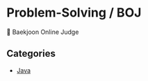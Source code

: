 # Problem-Solving / BOJ

📝 Baekjoon Online Judge

## Categories

- [Java](https://github.com/0xe82de/Problem-Solving/blob/master/BOJ/Java)
